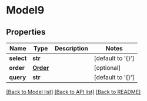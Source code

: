 # Model9

## Properties
Name | Type | Description | Notes
------------ | ------------- | ------------- | -------------
**select** | **str** |  | [default to '{}']
**order** | [**Order**](Order.md) |  | [optional] 
**query** | **str** |  | [default to '{}']

[[Back to Model list]](../README.md#documentation-for-models) [[Back to API list]](../README.md#documentation-for-api-endpoints) [[Back to README]](../README.md)


